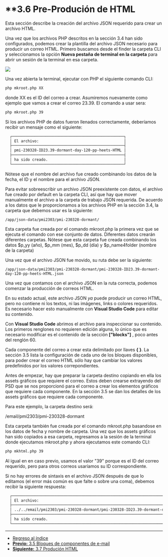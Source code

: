 # **3.6 Pre-Produción de HTML

Esta sección describe la creación del archivo JSON requerido para crear un archivo HTML.

Una vez que los archivos PHP descritos en la sección 3.4 han sido configurados, podemos crear la plantilla del archivo JSON necesario para producir un correo HTML. Primero buscamos desde el finder la carpeta CLI y seleccionamos la opción **Nueva pestaña de terminal en la carpeta** para abrir un sesión de la terminal en esa carpeta.

![](https://i.imgur.com/1fd2vcP.png)


Una vez abierta la terminal, ejecutar con PHP el siguiente comando CLI:

  ```bash
  php mkroot.php XX
  ```

donde XX es el ID del correo a crear. Asumiremos nuevamente como ejemplo que vamos a crear el correo 23.39. El comando a usar sera:

  ```bash
  php mkroot.php 39
  ```

Si los archivos PHP de datos fueron llenados correctamente, deberíamos recibir un mensaje como el siguiente:


  ```bash
    ┌──────────────────────────────────────────────────┐
    │ El archivo:                                      │
    ├──────────────────────────────────────────────────┤
    │ pmi-230328-ID23.39-dormant-day-120-pp-heets-HTML │
    ├──────────────────────────────────────────────────┤
    │ ha sido creado.                                  │
    └──────────────────────────────────────────────────┘
  ```

Nótese que el nombre del archivo fue creado combinando los datos de la fecha, el ID y el nombre para el archivo JSON.

Para evitar sobreescribir un archivo JSON preexistente con datos, el archivo fue creado por default en la carpeta CLI, así que hay que mover manualmente el archivo a la carpeta de trabajo JSON requerida. De acuerdo a los datos que le proporcionamos a los archivos PHP en la sección 3.4, la carpeta que debemos usar es la siguiente:

    /app/json-data/pmi2303/pmi-230328-dormant/

Esta carpeta fue creada por el comando mkroot.php la primera vez que se ejecuta el comando con ese conjunto de datos. Diferentes datos crearán diferentes carpetas. Nótese que esta carpeta fue creada combinando los datos $p_yy (año), $p_mm (mes), $p_dd (día) y $p_name4folder (nombre de la carpeta)

Una vez que el archivo JSON fue movido, su ruta debe ser la siguiente:

    /app/json-data/pmi2303/pmi-230328-dormant/pmi-230328-ID23.39-dormant-day-120-pp-heets-HTML.json


Una vez que contamos con el archivo JSON en la ruta correcta, podemos comenzar la producción de correos HTML.



En su estado actual, este archivo JSON *ya* puede producir un correo HTML, pero no contiene ni los textos, ni las imágenes, links o colores requeridos. Es necesario hacer esto manualmente con **Visual Studio Code** para editar su contenido.

Con **Visual Studio Code** abrimos el archivo para inspeccionar su contenido. Los primeros renglones no requieren edición alguna, lo único que es necesario modificar es el contenido de la sección **["blocks"]** , poco antes del renglón 60.

Cada componente del correo a crear esta delimitado por llaves **{ }**. La sección 3.5 lista la configuración de cada uno de los bloques disponibles, para poder crear el correo HTML sólo hay que cambiar los valores predefinidos por los valores correpondientes.

Antes de empezar, hay que preparar la carpeta destino copiando en ella los assets gráficos que requiere el correo. Estos deben crearse extrayendo del PSD que se nos proporcionó para el correo a crear los elementos gráficos que requiere cada componente. En la sección 3.5 se dan los detalles de los assets gráficos que requiere cada componente.

Para este ejemplo, la carpeta destino será:

/email/pmi2303/pmi-230328-dormant

Esta carpeta también fue creada por el comando mkroot.php basandose en los datos de fecha y nombre de carpeta. Una vez que los assets gráficos han sido copiados a esa carpeta, regresamos a la sesión de la terminal donde ejecutamos mkroot.php y ahora ejecutamos este comando CLI:


  ```bash
  php mkhtml.php 39
  ```

Al igual en en caso previo, usamos el valor "39" porque es el ID del correo requerido, pero para otros correos usaríamos su ID correspondiente.

Si no hay errores de sintaxis en el archivo JSON después de que lo editamos (el error más común es que falte o sobre una coma), debemos recibir la siguiente respuesta:

  ```bash
    ┌──────────────────────────────────────────────────────────────────────────────────────────────┐
    │ El archivo:                                                                                  │
    ├──────────────────────────────────────────────────────────────────────────────────────────────┤
    │ ../../email/pmi2303/pmi-230328-dormant/pmi-230328-ID23.39-dormant-day-120-pp-heets-HTML.html │
    ├──────────────────────────────────────────────────────────────────────────────────────────────┤
    │ ha sido creado.                                                                              │
    └──────────────────────────────────────────────────────────────────────────────────────────────┘
  ```







___

* [Regreso al índice](README.md)
* [**Previo:** 3.5 Bloques de componentes de e-mail](3_5_componentes_email.md)
* [**Siguiente:** 3.7 Produción HTML](3_7_Produccion_HTML.md)
